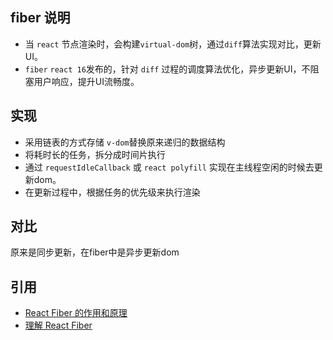 ## fiber 说明
- 当 `react` 节点渲染时，会构建`virtual-dom`树，通过`diff`算法实现对比，更新UI。
- `fiber` `react 16`发布的，针对 `diff` 过程的调度算法优化，异步更新UI，不阻塞用户响应，提升UI流畅度。

## 实现
- 采用链表的方式存储 `v-dom`替换原来递归的数据结构
- 将耗时长的任务，拆分成时间片执行
- 通过 `requestIdleCallback` 或 `react polyfill` 实现在主线程空闲的时候去更新dom。
- 在更新过程中，根据任务的优先级来执行渲染


## 对比
原来是同步更新，在fiber中是异步更新dom

## 引用
* [React Fiber 的作用和原理](https://cloud.tencent.com/developer/article/1882296)
* [理解 React Fiber](https://segmentfault.com/a/1190000039682751)
